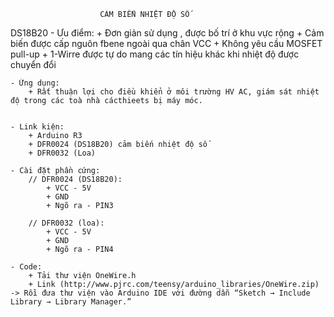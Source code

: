 						CẢM BIẾN NHIỆT ĐỘ SỐ

DS18B20
	- Ưu điểm:
		+ Đơn giản sử dụng , được bố trí ở khu vực rộng
		+ Cảm biến được cấp nguôn fbene ngoài qua chân VCC
		+ Không yêu cầu MOSFET pull-up
		+ 1-Wirre được tự do mang các tín hiệu khác khi nhiệt độ được chuyển đổi
	
	- Ứng dụng:
		+ Rất thuận lợi cho điều khiển ở môi trường HV AC, giám sát nhiệt độ trong các toà nhà cácthieets bị máy móc.
		

	- Link kiện:
		+ Arduino R3
		+ DFR0024 (DS18B20) cảm biến nhiệt độ số
		+ DFR0032 (Loa)

	- Cài đặt phần cứng:
		// DFR0024 (DS18B20):
			+ VCC - 5V
			+ GND
			+ Ngõ ra - PIN3

		// DFR0032 (loa):
			+ VCC - 5V
			+ GND
			+ Ngõ ra - PIN4
		
	- Code:
		+ Tải thư viện OneWire.h
		+ Link (http://www.pjrc.com/teensy/arduino_libraries/OneWire.zip) -> Rồi đưa thư viện vào Arduino IDE với đường dẫn “Sketch → Include Library → Library Manager.” 
